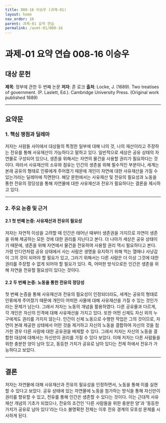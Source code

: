 ```yaml
---
title: 008-16 이승우 (과제-01)
layout: home
nav_order: 16
parent: 과제-01 요약 연습
permalink: /asmt-01/008-16
---
```


# 과제-01 요약 연습 008-16 이승우 

## 대상 문헌  
**제목**: 정부에 관한 두 번째 논문
**저자**: 존 로크
**출처**: Locke, J. (1689). Two treatises of government. (P. Laslett, Ed.). Cambridge University Press. (Original work published 1689)

---

## 요약문  

### 1. 핵심 쟁점과 딜레마  
저자는 사람들 사이에서 대상들의 특정한 일부에 대해 나의 것, 나의 재산이라고 주장하는 전유를 통해 사유재산이 가능하다고 말하고 있다. 일반적으로 세상은 공유 상태의 자연물로 구성되어 있으나, 생존을 위해서는 자연의 물건을 사용할 권리가 필요하다는 것이다. 따라서 사유재산의 소유와 점유는 인간의 생존을 위해 필수적인 부분이나, 세계는 본래 공유의 형태로 인류에게 주어졌기 때문에 개인이 자연에 대한 사유재산을 가질 수 있는가라는 딜레마에 직면한다. 해당 문헌에서는 사유재산 및 전유의 필요성과 노동을 통한 전유의 정당성을 통해 자연물에 대한 사유재산과 전유가 필요하다는 결론을 제시하고 있다.  

---

### 2. 주요 논증 및 근거  

#### 2.1 첫 번째 논증: 사유재산과 전유의 필요성  
저자는 자연적 이성을 고려할 때 인간은 태어난 때부터 생존권을 가지므로 자연이 생존을 위해 제공하는 모든 것에 대한 권리를 지닌다고 본다. 더 나아가 세상은 공유 상태이기 때문에, 생존을 위해 자연에서 물건을 전유하여 사용할 권리 역시 필요하다고 본다. 가령 인디언처럼 공유 상태에서 사는 사람은 생명을 유지하기 위해 먹는 열매나 사냥감이 그의 것이 되어야 할 필요가 있고, 그러기 위해서는 다른 사람은 더 이상 그것에 대한 권리를 주장할 수 없게 되어야 할 필요가 있다. 즉, 어떠한 방식으로든 인간은 생존을 위해 자연을 전유할 필요성이 있다는 것이다.  

#### 2.2 두 번째 논증: 노동을 통한 전유의 정당성  
첫 번째 논증을 통해 사유재산과 전유의 필요성이 인정되더라도, 세계는 공유의 형태로 인류에게 주어졌기 때문에 개인이 어떠한 사물에 대해 사유재산을 가질 수 있는 것인가라는 문제가 남는다. 그래서 저자는 노동의 개념을 활용하였다. 다른 공유물과 다르게, 각 개인은 자신의 인격에 대해 사유재산을 가지고 있다. 또한 어떤 신체도 자신 외의 누구에게도 권리를 가지지 않는다. 인간이 신체 노동으로 수행한 작업은 그의 것이므로, 자연이 본래 제공한 상태에서 어떤 것을 제거하고 자신의 노동을 결합하여 자신의 것을 첨가한 경우 다른 사람에 대한 공유권을 배제할 수 있다. 그래서 저자는 자신의 노동을 결합한 대상에 대해서는 자신만이 권리를 가질 수 있다 보았다. 이때 저자는 다른 사람들을 위한 충분한 양이 남아 있고, 동등한 가치가 공유로 남아 있다는 전제 하에서 전유가 가능하다고 보았다.  

---

## 결론  
저자는 자연물에 대해 사유재산과 전유의 필요성을 인정하면서, 노동을 통해 이를 실현할 수 있다고 보았다. 공유 상태에 있는 자연물에 노동을 첨가하는 방식을 통해 자신만이 권리를 향유할 수 있고, 전유를 통해 인간은 생존할 수 있다는 것이다. 이는 근대적 사유 재산 개념의 기초가 되었으나, 전유의 조건인 '다른 사람들을 위한 충분한 양'과 '동등한 가치가 공유로 남아 있다'라는 다소 불명확한 전제는 이후 전유 경계의 모호성 문제를 시사하게 된다.  